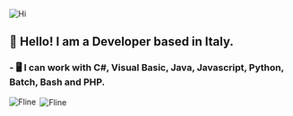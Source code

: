 <!--- <img src="https://64.media.tumblr.com/804608d86f3d3996e411d15174eb0e68/tumblr_oldzk8CekB1w3yrmwo1_500.gifv" width="500" height="280" /> --->
![Hi](https://64.media.tumblr.com/804608d86f3d3996e411d15174eb0e68/tumblr_oldzk8CekB1w3yrmwo1_500.gifv)
## 👋 Hello! I am a Developer based in Italy.
### - 🖥️ I can work with C#, Visual Basic, Java, Javascript, Python, Batch, Bash and PHP.

<p><img align="left" src="https://github-readme-stats.vercel.app/api/top-langs/?username=Fl1n3&layout=compact" alt="Fline" /></p>

<p>&nbsp;<img align="center" src="https://github-readme-stats.vercel.app/api?username=Fl1n3&show_icons=true" alt="Fline" /></p>
